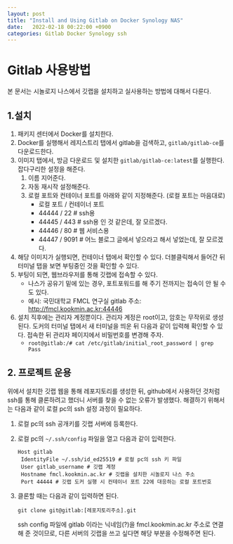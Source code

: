 ```yaml
---
layout: post
title: "Install and Using Gitlab on Docker Synology NAS"
date:   2022-02-18 00:22:00 +0900
categories: Gitlab Docker Synology ssh
---
```


# Gitlab 사용방법

본 문서는 시놀로지 나스에서 깃랩을 설치하고 실사용하는 방법에 대해서 다룬다.

## 1.설치

1. 패키지 센터에서 Docker를 설치한다.
2. Docker를 실행해서 레지스트리 탭에서 gitlab을 검색하고, `gitlab/gitlab-ce`를 다운로드한다.
3. 이미지 탭에서, 방금 다운로드 및 설치한 `gitlab/gitlab-ce:latest`를 실행한다. 잡다구리한 설정을 해준다.
   1. 이름 지어준다.
   2. 자동 재시작 설정해준다.
   3. 로컬 포트와 컨테이너 포트를 아래와 같이 지정해준다. (로컬 포트는 마음대로)
      - 로컬 포트 / 컨테이너 포트
      - 44444 / 22 # ssh용
      - 44445 / 443 # ssh용 인 것 같은데, 잘 모르겠다.
      - 44446 / 80 # 웹 서비스용
      - 44447 / 9091 # 어느 블로그 글에서 넣으라고 해서 넣었는데, 잘 모르겠다.
4. 해당 이미지가 실행되면, 컨테이너 탭에서 확인할 수 있다. 더블클릭해서 들어간 뒤 터미널 탭을 보면 부팅중인 것을 확인할 수 있다.
5. 부팅이 되면, 웹브라우저를 통해 깃랩에 접속할 수 있다.
   - 나스가 공유기 밑에 있는 경우, 포트포워드를 해 주기 전까지는 접속이 안 될 수도 있다.
   - 예시: 국민대학교 FMCL 연구실 gitlab 주소: http://fmcl.kookmin.ac.kr:44446 
6. 설치 직후에는 관리자 계정뿐이다. 관리자 계정은 root이고, 암호는 무작위로 생성된다. 도커의 터미널 탭에서 새 터미널을 띄운 뒤 다음과 같이 입력해 확인할 수 있다. 접속한 뒤 관리자 페이지에서 비밀번호를 변경해 주자.
   - `root@gitlab:/# cat /etc/gitlab/initial_root_password | grep Pass`

## 2. 프로젝트 운용

위에서 설치한 깃랩 웹을 통해 레포지토리를 생성한 뒤, github에서 사용하던 것처럼 ssh를 통해 클론하려고 했더니 서버를 찾을 수 없는 오류가 발생했다. 해결하기 위해서는 다음과 같이 로컬 pc의 ssh 설정 과정이 필요하다.

1. 로컬 pc의 ssh 공개키를 깃랩 서버에 등록한다.

2. 로컬 pc의 `~/.ssh/config` 파일을 열고 다음과 같이 입력한다.

   ```config
   Host gitlab
   	IdentityFile ~/.ssh/id_ed25519 # 로컬 pc의 ssh 키 파일
   	User gitlab_username # 깃랩 계정
   	Hostname fmcl.kookmin.ac.kr # 깃랩을 설치한 시놀로지 나스 주소
   	Port 44444 # 깃랩 도커 실행 시 컨테이너 포트 22에 대응하는 로컬 포트번호 
   ```

3. 클론할 때는 다음과 같이 입력하면 된다.

   `git clone git@gitlab:[레포지토리주소].git`

   ssh config 파일에 gitlab 이라는 닉네임(?)을 fmcl.kookmin.ac.kr 주소로 연결해 준 것이므로, 다른 서버의 깃랩을 쓰고 싶다면 해당 부분을 수정해주면 된다.

   ​	

